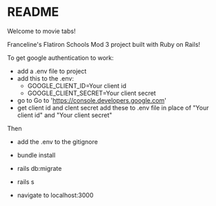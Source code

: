 # README
Welcome to movie tabs!

Franceline's Flatiron Schools Mod 3 project built with Ruby on Rails!

To get google authentication to work:
- add a .env file to project
- add this to the .env: 
  - GOOGLE_CLIENT_ID=Your client id
  - GOOGLE_CLIENT_SECRET=Your client secret
- go to Go to 'https://console.developers.google.com'
- get client id and clent secret add these to .env file in place of "Your client id" and "Your client secret"

Then
- add the .env to the gitignore
- bundle install
- rails db:migrate
- rails s

- navigate to localhost:3000 
